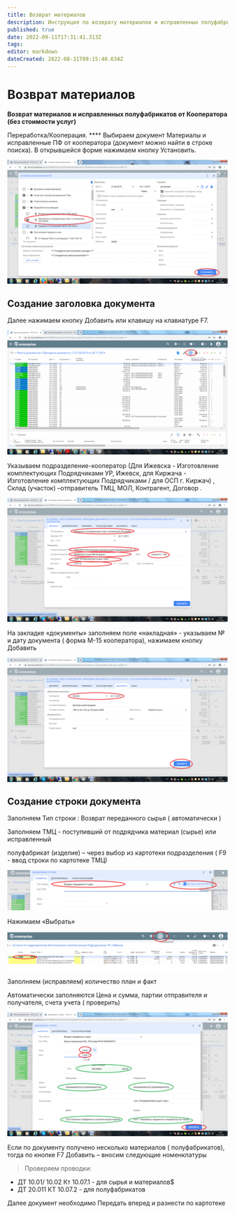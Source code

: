 ```yaml
---
title: Возврат материалов
description: Инструкция по возврату материалов и исправленных полуфабрикатов от Кооператора (без стоимости услуг)
published: true
date: 2022-09-11T17:31:41.313Z
tags: 
editor: markdown
dateCreated: 2022-08-31T09:15:40.634Z
---
```


# Возврат материалов

**Возврат материалов и исправленных полуфабрикатов от Кооператора (без стоимости услуг)**

Переработка/Кооперация. **** Выбираем документ Материалы и исправленные ПФ от кооператора (документ можно найти в строке поиска). В открывшейся форме нажимаем кнопку Установить.

![](<../../../assets/1 (54).png>)

## Создание заголовка документа

Далее нажимаем кнопку Добавить или клавишу на клавиатуре F7.

![](<../../../assets/2 (77).png>)

Указываем подразделение-кооператор (Для Ижевска - Изготовление комплектующих Подрядчиками УР, Ижевск, для Киржача - Изготовление комплектующих Подрядчиками / для ОСП г. Киржач) , Склад (участок) –отправитель ТМЦ, МОЛ, Контрагент, Договор .

![](<../../../assets/3 (51).png>)

На закладке «документы» заполняем поле «накладная» - указываем № и дату документа ( форма М-15 кооператора), нажимаем кнопку Добавить

![](<../../../assets/4 (89).png>)

## Создание строки документа

Заполняем Тип строки : Возврат переданного сырья ( автоматически )

Заполняем ТМЦ - поступивший от подрядчика материал (сырье) или исправленный

полуфабрикат (изделие) – через выбор из картотеки подразделения ( F9 - ввод строки по картотеке ТМЦ)

![](<../../../assets/5 (78).png>)

Нажимаем «Выбрать»

![](<../../../assets/6 (40).png>)

Заполняем (исправляем) количество план и факт

Автоматически заполняются Цена и сумма, партии отправителя и получателя, счета учета ( проверить)

![](<../../../assets/7 (58).png>)

Если по документу получено несколько материалов ( полуфабрикатов), тогда по кнопке F7 Добавить – вносим следующие номенклатуры

>Проверяем проводки:

* ДТ 10.01/ 10.02 Кт 10.07.1 - для сырья и материалов$
* ДТ 20.011 КТ 10.07.2 - для полуфабрикатов


Далее документ необходимо Передать вперед и разнести по картотеке
